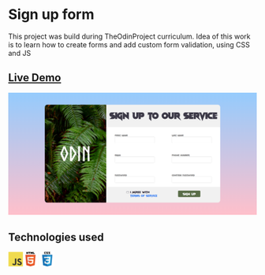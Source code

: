 # Sign up form

This project was build during TheOdinProject curriculum. Idea of this work is to learn how to create forms and add custom form validation, using CSS and JS

## [Live Demo](https://iuriilepesevich.github.io/sign-up-form/)

![Website layout image](https://raw.githubusercontent.com/IuriiLepesevich/IuriiLepesevich/main/Images/sign-up.png)

## Technologies used

<img src="https://raw.githubusercontent.com/devicons/devicon/master/icons/javascript/javascript-original.svg" alt="javascript" width="30" height="30"/><img src="https://raw.githubusercontent.com/devicons/devicon/master/icons/html5/html5-original-wordmark.svg" alt="html5" width="30" height="30"/> <img src="https://raw.githubusercontent.com/devicons/devicon/master/icons/css3/css3-original-wordmark.svg" alt="css3" width="30" height="30"/>
